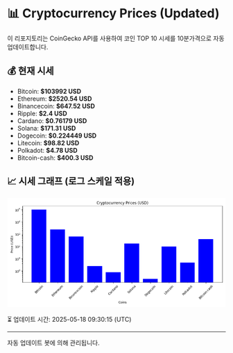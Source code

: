 
# 📊 Cryptocurrency Prices (Updated)

이 리포지토리는 CoinGecko API를 사용하여 코인 TOP 10 시세를 10분가격으로 자동 업데이트합니다.

## 💰 현재 시세
- Bitcoin: **$103992 USD**
- Ethereum: **$2520.54 USD**
- Binancecoin: **$647.52 USD**
- Ripple: **$2.4 USD**
- Cardano: **$0.76179 USD**
- Solana: **$171.31 USD**
- Dogecoin: **$0.224449 USD**
- Litecoin: **$98.82 USD**
- Polkadot: **$4.78 USD**
- Bitcoin-cash: **$400.3 USD**

## 📈 시세 그래프 (로그 스케일 적용)
![Crypto Prices](crypto_prices.png)

⏳ 업데이트 시간: 2025-05-18 09:30:15 (UTC)

---
자동 업데이트 봇에 의해 관리됩니다.
